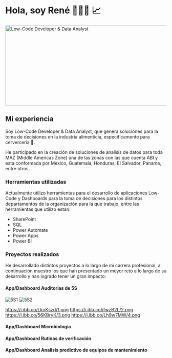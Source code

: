 # Hola, soy René 👨🏼‍💻 📈

<img src="https://i.ibb.co/hLHnpn0/img.png" alt="Low-Code Developer & Data Analyst" width="750" height="250">

## Mi experiencia

Soy Low-Code Developer & Data Analyst, que genera soluciones para la toma de decisiones en la industria alimenticia, especificamente para cerverceria 🍻.

He participado en la creación de soluciones de analisis de datos para toda MAZ (Middle Americas Zone) una de las zonas con las que cuenta ABI y esta conformada por Mexico, Guatemala, Honduras, El Salvador, Panama, entre otros.

### Herramientas utilizadas
Actualmente utilizo herramientas para el desarrollo de aplicaciones Low-Code y Dashboards para la toma de decisiones para los distintos departamentos de la organización para la que trabajo, entre las herramientas que utilizo estan:
* SharePoint
* SQL
* Power Automate
* Power Apps
* Power BI

### Proyectos realizados
He desarrollado distintos proyectos a lo largo de mi carrera profesional, a continuación muestro los que han presentado un meyor reto a lo largo de su desarrollo y han logrado tener un gran impacto:

#### App/Dashboard Auditorias de 5S

  <img src="https://i.ibb.co/6vFyYqb/5S1.png" alt="5S1">
  <img src="https://i.ibb.co/7vwQW5w/5S2.png" alt="5S2">

https://i.ibb.co/LknKszd/1.png
https://i.ibb.co/jfwzB2L/2.png
https://i.ibb.co/56KBryK/3.png
https://i.ibb.co/Lh9w7MW/4.png

#### App/Dashboard Microbiologia

#### App/Dashboard  Rutinas de verificación

#### App/Dashboard Analisis predictivo de equipos de mantenimiento


